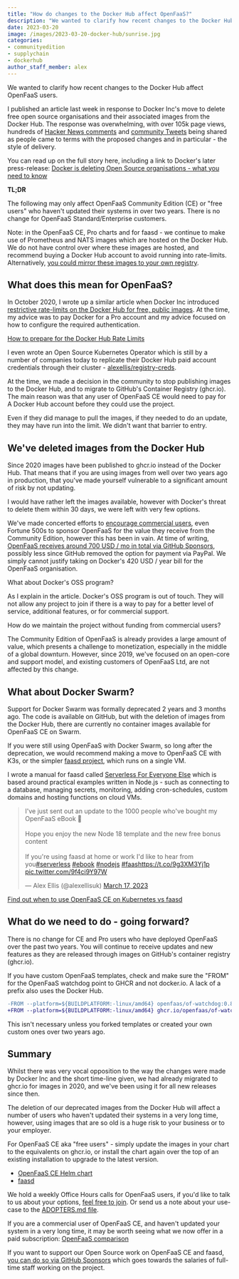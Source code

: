```yaml
---
title: "How do changes to the Docker Hub affect OpenFaaS?"
description: "We wanted to clarify how recent changes to the Docker Hub affect OpenFaaS users."
date: 2023-03-20
image: /images/2023-03-20-docker-hub/sunrise.jpg
categories:
- communityedition
- supplychain
- dockerhub
author_staff_member: alex
---
```


We wanted to clarify how recent changes to the Docker Hub affect OpenFaaS users.

I published an article last week in response to Docker Inc's move to delete free open source organisations and their associated images from the Docker Hub. The response was overwhelming, with over 105k page views, hundreds of [Hacker News comments](https://news.ycombinator.com/item?id=35166317) and [community Tweets](https://twitter.com/search?q=https%3A%2F%2Fblog.alexellis.io%2Fdocker-is-deleting-open-source-images%2F&src=typed_query) being shared as people came to terms with the proposed changes and in particular - the style of delivery.

You can read up on the full story here, including a link to Docker's later press-release: [Docker is deleting Open Source organisations - what you need to know](https://blog.alexellis.io/docker-is-deleting-open-source-images/)

**TL;DR**

The following may only affect OpenFaaS Community Edition (CE) or "free users" who haven't updated their systems in over two years. There is no change for OpenFaaS Standard/Enterprise customers.

Note: in the OpenFaaS CE, Pro charts and for faasd - we continue to make use of Prometheus and NATS images which are hosted on the Docker Hub. We do not have control over where these images are hosted, and recommend buying a Docker Hub account to avoid running into rate-limits. Alternatively, [you could mirror these images to your own registry](https://docs.actuated.dev/tasks/registry-mirror/).

## What does this mean for OpenFaaS?

In October 2020, I wrote up a similar article when Docker Inc introduced [restrictive rate-limits on the Docker Hub for free, public images](https://docs.docker.com/docker-hub/download-rate-limit/). At the time, my advice was to pay Docker for a Pro account and my advice focused on how to configure the required authentication.

[How to prepare for the Docker Hub Rate Limits](https://inlets.dev/blog/2020/10/29/preparing-docker-hub-rate-limits.html)

I even wrote an Open Source Kubernetes Operator which is still by a number of companies today to replicate their Docker Hub paid account credentials through their cluster - [alexellis/registry-creds](https://github.com/alexellis/registry-creds).

At the time, we made a decision in the community to stop publishing images to the Docker Hub, and to migrate to GitHub's Container Registry (ghcr.io). The main reason was that any user of OpenFaaS CE would need to pay for A Docker Hub account before they could use the project.

Even if they did manage to pull the images, if they needed to do an update, they may have run into the limit. We didn't want that barrier to entry.

## We've deleted images from the Docker Hub

Since 2020 images have been published to ghcr.io instead of the Docker Hub. That means that if you are using images from well over two years ago in production, that you've made yourself vulnerable to a significant amount of risk by not updating.

I would have rather left the images available, however with Docker's threat to delete them within 30 days, we were left with very few options.

We've made concerted efforts to [encourage commercial users](https://github.com/openfaas/faas/blob/master/ADOPTERS.md), even Fortune 500s to sponsor OpenFaaS for the value they receive from the Community Edition, however this has been in vain. At time of writing, [OpenFaaS receives around 700 USD / mo in total via GitHub Sponsors](https://github.com/sponsors/openfaas/), possibly less since GitHub removed the option for payment via PayPal. We simply cannot justify taking on Docker's 420 USD / year bill for the OpenFaaS organisation.

What about Docker's OSS program?

As I explain in the article. Docker's OSS program is out of touch. They will not allow any project to join if there is a way to pay for a better level of service, additional features, or for commercial support.

How do we maintain the project without funding from commercial users?

The Community Edition of OpenFaaS is already provides a large amount of value, which presents a challenge to monetization, especially in the middle of a global downturn. However, since 2019, we've focused on an open-core and support model, and existing customers of OpenFaaS Ltd, are not affected by this change.

## What about Docker Swarm?

Support for Docker Swarm was formally deprecated 2 years and 3 months ago. The code is available on GitHub, but with the deletion of images from the Docker Hub, there are currently no container images available for OpenFaaS CE on Swarm.

If you were still using OpenFaaS with Docker Swarm, so long after the deprecation, we would recommend making a move to OpenFaaS CE with K3s, or the simpler [faasd project](http://github.com/openfaas/faasd), which runs on a single VM.

I wrote a manual for faasd called [Serverless For Everyone Else](https://store.openfaas.com/l/serverless-for-everyone-else) which is based around practical examples written in Node.js - such as connecting to a database, managing secrets, monitoring, adding cron-schedules, custom domains and hosting functions on cloud VMs.

<blockquote class="twitter-tweet"><p lang="en" dir="ltr">I&#39;ve just sent out an update to the 1000 people who&#39;ve bought my OpenFaaS eBook 🐳<br><br>Hope you enjoy the new Node 18 template and the new free bonus content<br><br>If you&#39;re using faasd at home or work I&#39;d like to hear from you<a href="https://twitter.com/hashtag/serverless?src=hash&amp;ref_src=twsrc%5Etfw">#serverless</a> <a href="https://twitter.com/hashtag/ebook?src=hash&amp;ref_src=twsrc%5Etfw">#ebook</a> <a href="https://twitter.com/hashtag/nodejs?src=hash&amp;ref_src=twsrc%5Etfw">#nodejs</a> <a href="https://twitter.com/hashtag/faas?src=hash&amp;ref_src=twsrc%5Etfw">#faas</a><a href="https://t.co/9g3XM3Yj1p">https://t.co/9g3XM3Yj1p</a> <a href="https://t.co/9f4ci9Y97W">pic.twitter.com/9f4ci9Y97W</a></p>&mdash; Alex Ellis (@alexellisuk) <a href="https://twitter.com/alexellisuk/status/1636666516656607233?ref_src=twsrc%5Etfw">March 17, 2023</a></blockquote> <script async src="https://platform.twitter.com/widgets.js" charset="utf-8"></script>

[Find out when to use OpenFaaS CE on Kubernetes vs faasd](https://docs.openfaas.com/deployment/#faasd-serverless-for-everyone-else)

## What do we need to do - going forward?

There is no change for CE and Pro users who have deployed OpenFaaS over the past two years. You will continue to receive updates and new features as they are released through images on GitHub's container registry (ghcr.io).

If you have custom OpenFaaS templates, check and make sure the "FROM" for the OpenFaaS watchdog point to GHCR and not docker.io. A lack of a prefix also uses the Docker Hub.

```diff
-FROM --platform=${BUILDPLATFORM:-linux/amd64} openfaas/of-watchdog:0.8.0 as watchdog
+FROM --platform=${BUILDPLATFORM:-linux/amd64} ghcr.io/openfaas/of-watchdog:0.8.0 as watchdog
```

This isn't necessary unless you forked templates or created your own custom ones over two years ago.

## Summary

Whilst there was very vocal opposition to the way the changes were made by Docker Inc and the short time-line given, we had already migrated to ghcr.io for images in 2020, and we've been using it for all new releases since then.

The deletion of our deprecated images from the Docker Hub will affect a number of users who haven't updated their systems in a very long time, however, using images that are so old is a huge risk to your business or to your employer.

For OpenFaaS CE aka "free users" - simply update the images in your chart to the equivalents on ghcr.io, or install the chart again over the top of an existing installation to upgrade to the latest version.

* [OpenFaaS CE Helm chart](https://github.com/openfaas/faas-netes/tree/master/chart/openfaas)
* [faasd](https://github.com/openfaas/faasd)

We hold a weekly Office Hours calls for OpenFaaS users, if you'd like to talk to us about your options, [feel free to join](https://docs.openfaas.com/community/). Or send us a note about your use-case to the [ADOPTERS.md file](https://github.com/openfaas/faas/blob/master/ADOPTERS.md).

If you are a commercial user of OpenFaaS CE, and haven't updated your system in a very long time, it may be worth seeing what we now offer in a paid subscription: [OpenFaaS comparison](https://www.openfaas.com/pricing)

If you want to support our Open Source work on OpenFaaS CE and faasd, [you can do so via GitHub Sponsors](https://github.com/sponsors/openfaas/) which goes towards the salaries of full-time staff working on the project.

